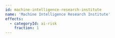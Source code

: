 ```yaml
---
id: machine-intelligence-research-institute
name: 'Machine Intelligence Research Institute'
effects:
  - categoryId: ai-risk
    fraction: 1
---
```

